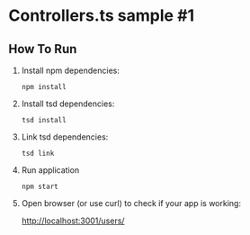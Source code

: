 # Controllers.ts sample #1

## How To Run

1. Install npm dependencies:

    `npm install`

2. Install tsd dependencies:

    `tsd install`

3. Link tsd dependencies:

    `tsd link`

4. Run application

    `npm start`

5. Open browser (or use curl) to check if your app is working:

    <a href="http://localhost:3001/users/">http://localhost:3001/users/</a>
